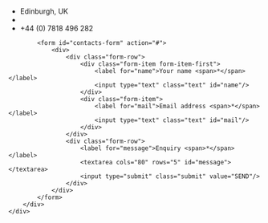 <div class="slide-parent">
	<a name="contact" class="anchor"><br/></a>
    <div class="slide contact">
        <div class="slide-inner">
            <ul>
                <li class="city">Edinburgh, UK</li>
                <li class="email"><a href="" class="sellerscout-email"></a></li>
                <li class="phone">+44 (0) 7818 496 282</li>
            </ul>
            
            <form id="contacts-form" action="#"> 
				<div> 
					<div class="form-row"> 
						<div class="form-item form-item-first"> 
							<label for="name">Your name <span>*</span></label> 
							<input type="text" class="text" id="name"/> 
						</div> 
						<div class="form-item"> 
							<label for="mail">Email address <span>*</span></label> 
							<input type="text" class="text" id="mail"/> 
						</div> 
					</div> 
					<div class="form-row"> 
						<label for="message">Enquiry <span>*</span></label> 
						<textarea cols="80" rows="5" id="message"></textarea> 
						<input type="submit" class="submit" value="SEND"/> 
					</div>
				</div> 
			</form>
        </div>
    </div>
</div>
